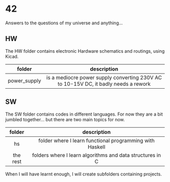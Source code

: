# 42

Answers to the questions of my universe and anything...

## HW

The HW folder contains electronic Hardware schematics and routings, using Kicad.

| folder       | description                                                                         |
|:------------:|:-----------------------------------------------------------------------------------:|
| power_supply | is a mediocre power supply converting 230V AC to 10-15V DC, it badly needs a rework |

## SW 

The SW folder contains codes in different languages.
For now they are a bit jumbled together... but there are two main topics for now.

| folder       | description                                                                         |
|:------------:|:-----------------------------------------------------------------------------------:|
| hs           | folder where I learn functional programming with Haskell                            |
| the rest     | folders where I learn algorithms and data structures in C                           |

When I will have learnt enough, I will create subfolders containing projects.

